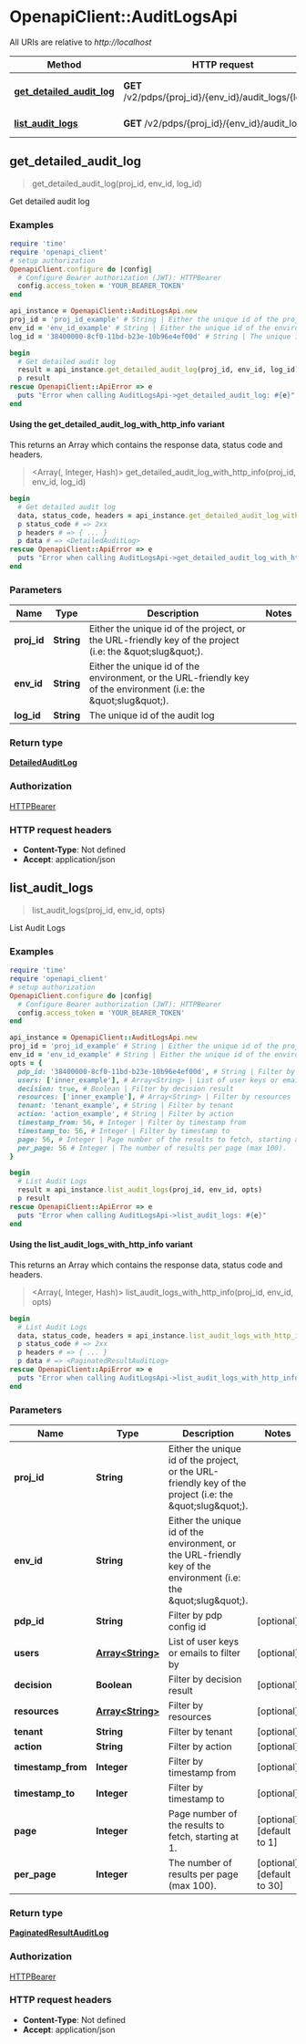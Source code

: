 # OpenapiClient::AuditLogsApi

All URIs are relative to *http://localhost*

| Method | HTTP request | Description |
| ------ | ------------ | ----------- |
| [**get_detailed_audit_log**](AuditLogsApi.md#get_detailed_audit_log) | **GET** /v2/pdps/{proj_id}/{env_id}/audit_logs/{log_id} | Get detailed audit log |
| [**list_audit_logs**](AuditLogsApi.md#list_audit_logs) | **GET** /v2/pdps/{proj_id}/{env_id}/audit_logs | List Audit Logs |


## get_detailed_audit_log

> <DetailedAuditLog> get_detailed_audit_log(proj_id, env_id, log_id)

Get detailed audit log

### Examples

```ruby
require 'time'
require 'openapi_client'
# setup authorization
OpenapiClient.configure do |config|
  # Configure Bearer authorization (JWT): HTTPBearer
  config.access_token = 'YOUR_BEARER_TOKEN'
end

api_instance = OpenapiClient::AuditLogsApi.new
proj_id = 'proj_id_example' # String | Either the unique id of the project, or the URL-friendly key of the project (i.e: the \"slug\").
env_id = 'env_id_example' # String | Either the unique id of the environment, or the URL-friendly key of the environment (i.e: the \"slug\").
log_id = '38400000-8cf0-11bd-b23e-10b96e4ef00d' # String | The unique id of the audit log

begin
  # Get detailed audit log
  result = api_instance.get_detailed_audit_log(proj_id, env_id, log_id)
  p result
rescue OpenapiClient::ApiError => e
  puts "Error when calling AuditLogsApi->get_detailed_audit_log: #{e}"
end
```

#### Using the get_detailed_audit_log_with_http_info variant

This returns an Array which contains the response data, status code and headers.

> <Array(<DetailedAuditLog>, Integer, Hash)> get_detailed_audit_log_with_http_info(proj_id, env_id, log_id)

```ruby
begin
  # Get detailed audit log
  data, status_code, headers = api_instance.get_detailed_audit_log_with_http_info(proj_id, env_id, log_id)
  p status_code # => 2xx
  p headers # => { ... }
  p data # => <DetailedAuditLog>
rescue OpenapiClient::ApiError => e
  puts "Error when calling AuditLogsApi->get_detailed_audit_log_with_http_info: #{e}"
end
```

### Parameters

| Name | Type | Description | Notes |
| ---- | ---- | ----------- | ----- |
| **proj_id** | **String** | Either the unique id of the project, or the URL-friendly key of the project (i.e: the \&quot;slug\&quot;). |  |
| **env_id** | **String** | Either the unique id of the environment, or the URL-friendly key of the environment (i.e: the \&quot;slug\&quot;). |  |
| **log_id** | **String** | The unique id of the audit log |  |

### Return type

[**DetailedAuditLog**](DetailedAuditLog.md)

### Authorization

[HTTPBearer](../README.md#HTTPBearer)

### HTTP request headers

- **Content-Type**: Not defined
- **Accept**: application/json


## list_audit_logs

> <PaginatedResultAuditLog> list_audit_logs(proj_id, env_id, opts)

List Audit Logs

### Examples

```ruby
require 'time'
require 'openapi_client'
# setup authorization
OpenapiClient.configure do |config|
  # Configure Bearer authorization (JWT): HTTPBearer
  config.access_token = 'YOUR_BEARER_TOKEN'
end

api_instance = OpenapiClient::AuditLogsApi.new
proj_id = 'proj_id_example' # String | Either the unique id of the project, or the URL-friendly key of the project (i.e: the \"slug\").
env_id = 'env_id_example' # String | Either the unique id of the environment, or the URL-friendly key of the environment (i.e: the \"slug\").
opts = {
  pdp_id: '38400000-8cf0-11bd-b23e-10b96e4ef00d', # String | Filter by pdp config id
  users: ['inner_example'], # Array<String> | List of user keys or emails to filter by
  decision: true, # Boolean | Filter by decision result
  resources: ['inner_example'], # Array<String> | Filter by resources
  tenant: 'tenant_example', # String | Filter by tenant
  action: 'action_example', # String | Filter by action
  timestamp_from: 56, # Integer | Filter by timestamp from
  timestamp_to: 56, # Integer | Filter by timestamp to
  page: 56, # Integer | Page number of the results to fetch, starting at 1.
  per_page: 56 # Integer | The number of results per page (max 100).
}

begin
  # List Audit Logs
  result = api_instance.list_audit_logs(proj_id, env_id, opts)
  p result
rescue OpenapiClient::ApiError => e
  puts "Error when calling AuditLogsApi->list_audit_logs: #{e}"
end
```

#### Using the list_audit_logs_with_http_info variant

This returns an Array which contains the response data, status code and headers.

> <Array(<PaginatedResultAuditLog>, Integer, Hash)> list_audit_logs_with_http_info(proj_id, env_id, opts)

```ruby
begin
  # List Audit Logs
  data, status_code, headers = api_instance.list_audit_logs_with_http_info(proj_id, env_id, opts)
  p status_code # => 2xx
  p headers # => { ... }
  p data # => <PaginatedResultAuditLog>
rescue OpenapiClient::ApiError => e
  puts "Error when calling AuditLogsApi->list_audit_logs_with_http_info: #{e}"
end
```

### Parameters

| Name | Type | Description | Notes |
| ---- | ---- | ----------- | ----- |
| **proj_id** | **String** | Either the unique id of the project, or the URL-friendly key of the project (i.e: the \&quot;slug\&quot;). |  |
| **env_id** | **String** | Either the unique id of the environment, or the URL-friendly key of the environment (i.e: the \&quot;slug\&quot;). |  |
| **pdp_id** | **String** | Filter by pdp config id | [optional] |
| **users** | [**Array&lt;String&gt;**](String.md) | List of user keys or emails to filter by | [optional] |
| **decision** | **Boolean** | Filter by decision result | [optional] |
| **resources** | [**Array&lt;String&gt;**](String.md) | Filter by resources | [optional] |
| **tenant** | **String** | Filter by tenant | [optional] |
| **action** | **String** | Filter by action | [optional] |
| **timestamp_from** | **Integer** | Filter by timestamp from | [optional] |
| **timestamp_to** | **Integer** | Filter by timestamp to | [optional] |
| **page** | **Integer** | Page number of the results to fetch, starting at 1. | [optional][default to 1] |
| **per_page** | **Integer** | The number of results per page (max 100). | [optional][default to 30] |

### Return type

[**PaginatedResultAuditLog**](PaginatedResultAuditLog.md)

### Authorization

[HTTPBearer](../README.md#HTTPBearer)

### HTTP request headers

- **Content-Type**: Not defined
- **Accept**: application/json


